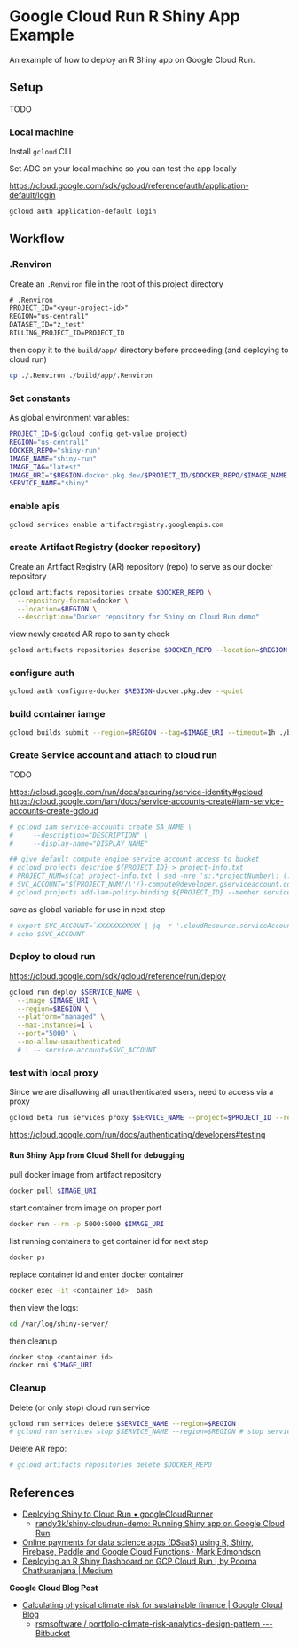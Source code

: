 # Google Cloud Run R Shiny App Example

An example of how to deploy an R Shiny app on Google Cloud Run.

## Setup


TODO 


### Local machine 


Install `gcloud` CLI 


Set ADC on your local machine so you can test the app locally 

<https://cloud.google.com/sdk/gcloud/reference/auth/application-default/login>

```sh
gcloud auth application-default login
```

## Workflow

### .Renviron 

Create an `.Renviron` file in the root of this project directory

```txt
# .Renviron
PROJECT_ID="<your-project-id>"
REGION="us-central1"
DATASET_ID="z_test"
BILLING_PROJECT_ID=PROJECT_ID
```

then copy it to the `build/app/` directory before proceeding (and deploying to cloud run)

```sh
cp ./.Renviron ./build/app/.Renviron
```

### Set constants 

As global environment variables:

```sh
PROJECT_ID=$(gcloud config get-value project)
REGION="us-central1"
DOCKER_REPO="shiny-run"
IMAGE_NAME="shiny-run"
IMAGE_TAG="latest"
IMAGE_URI="$REGION-docker.pkg.dev/$PROJECT_ID/$DOCKER_REPO/$IMAGE_NAME:$IMAGE_TAG"
SERVICE_NAME="shiny"
```

### enable apis

```sh
gcloud services enable artifactregistry.googleapis.com
```

### create Artifact Registry (docker repository)

Create an Artifact Registry (AR) repository (repo) to serve as our docker repository 

```sh
gcloud artifacts repositories create $DOCKER_REPO \
  --repository-format=docker \
  --location=$REGION \
  --description="Docker repository for Shiny on Cloud Run demo"
```

view newly created AR repo to sanity check

```sh
gcloud artifacts repositories describe $DOCKER_REPO --location=$REGION
```

### configure auth


```sh
gcloud auth configure-docker $REGION-docker.pkg.dev --quiet
```

### build container iamge

```sh
gcloud builds submit --region=$REGION --tag=$IMAGE_URI --timeout=1h ./build
```

### Create Service account and attach to cloud run

TODO 

<https://cloud.google.com/run/docs/securing/service-identity#gcloud>
<https://cloud.google.com/iam/docs/service-accounts-create#iam-service-accounts-create-gcloud>


```sh
# gcloud iam service-accounts create SA_NAME \
#     --description="DESCRIPTION" \
#     --display-name="DISPLAY_NAME"

## give default compute engine service account access to bucket
# gcloud projects describe ${PROJECT_ID} > project-info.txt
# PROJECT_NUM=$(cat project-info.txt | sed -nre 's:.*projectNumber\: (.*):\1:p')
# SVC_ACCOUNT="${PROJECT_NUM//\'/}-compute@developer.gserviceaccount.com"
# gcloud projects add-iam-policy-binding ${PROJECT_ID} --member serviceAccount:$SVC_ACCOUNT --role roles/storage.objectAdmin
```

save as global variable for use in next step 

```sh
# export SVC_ACCOUNT=`XXXXXXXXXXX | jq -r '.cloudResource.serviceAccountId'`
# echo $SVC_ACCOUNT 
```

### Deploy to cloud run

<https://cloud.google.com/sdk/gcloud/reference/run/deploy>

```sh
gcloud run deploy $SERVICE_NAME \
  --image $IMAGE_URI \
  --region=$REGION \
  --platform="managed" \
  --max-instances=1 \
  --port="5000" \
  --no-allow-unauthenticated
  # \ -- service-account=$SVC_ACCOUNT 
```

### test with local proxy

Since we are disallowing all unauthenticated users, need to access via a proxy

```sh
gcloud beta run services proxy $SERVICE_NAME --project=$PROJECT_ID --region=$REGION
```

<https://cloud.google.com/run/docs/authenticating/developers#testing>

#### Run Shiny App from Cloud Shell for debugging

pull docker image from artifact repository

```sh
docker pull $IMAGE_URI
```

start container from image on proper port

```sh
docker run --rm -p 5000:5000 $IMAGE_URI
```

list running containers to get container id for next step

```sh
docker ps
```

replace container id and enter docker container

```sh
docker exec -it <container id>  bash
```

then view the logs:

```sh
cd /var/log/shiny-server/
```

then cleanup

```sh
docker stop <container id>
docker rmi $IMAGE_URI
```

### Cleanup

Delete (or only stop) cloud run service

```sh
gcloud run services delete $SERVICE_NAME --region=$REGION
# gcloud run services stop $SERVICE_NAME --region=$REGION # stop service only
```

Delete AR repo:

```sh 
# gcloud artifacts repositories delete $DOCKER_REPO
```

## References

* [Deploying Shiny to Cloud Run • googleCloudRunner](https://code.markedmondson.me/googleCloudRunner/articles/usecase-shiny-cloudrun.html)
  * [randy3k/shiny-cloudrun-demo: Running Shiny app on Google Cloud Run](https://github.com/randy3k/shiny-cloudrun-demo/tree/master)
* [Online payments for data science apps (DSaaS) using R, Shiny, Firebase, Paddle and Google Cloud Functions · Mark Edmondson](https://code.markedmondson.me/datascience-aas/)
* [Deploying an R Shiny Dashboard on GCP Cloud Run \| by Poorna Chathuranjana \| Medium](https://medium.com/@hdpoorna/deploying-an-r-shiny-dashboard-on-gcp-cloud-run-c1c32a076783#6a58)

**Google Cloud Blog Post**

* [Calculating physical climate risk for sustainable finance \| Google Cloud Blog](https://cloud.google.com/blog/topics/sustainability/calculating-physical-climate-risk-for-sustainable-finance)
  * [rsmsoftware / portfolio-climate-risk-analytics-design-pattern --- Bitbucket](https://bitbucket.org/rsmsoftware/portfolio-climate-risk-analytics-design-pattern/src/master/)
